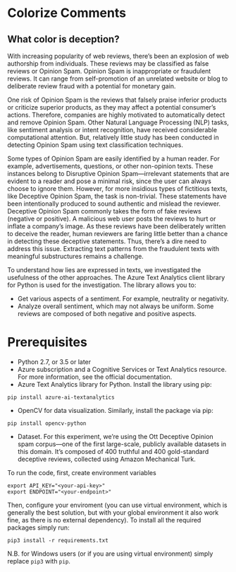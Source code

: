 # Colorize Comments

## What color is deception?

With increasing popularity of web reviews, there’s been an explosion of web authorship from individuals. These reviews may be classified as false reviews or Opinion Spam. Opinion Spam is inappropriate or fraudulent reviews. It can range from self-promotion of an unrelated website or blog to deliberate review fraud with a potential for monetary gain.

One risk of Opinion Spam is the reviews that falsely praise inferior products or criticize superior products, as they may affect a potential consumer’s actions. Therefore, companies are highly motivated to automatically detect and remove Opinion Spam. Other Natural Language Processing (NLP) tasks, like sentiment analysis or intent recognition, have received considerable computational attention. But, relatively little study has been conducted in detecting Opinion Spam using text classification techniques.

Some types of Opinion Spam are easily identified by a human reader. For example, advertisements, questions, or other non-opinion texts. These instances belong to Disruptive Opinion Spam—irrelevant statements that are evident to a reader and pose a minimal risk, since the user can always choose to ignore them. However, for more insidious types of fictitious texts, like Deceptive Opinion Spam, the task is non-trivial. These statements have been intentionally produced to sound authentic and mislead the reviewer. Deceptive Opinion Spam commonly takes the form of fake reviews (negative or positive). A malicious web user posts the reviews to hurt or inflate a company’s image. As these reviews have been deliberately written to deceive the reader, human reviewers are faring little better than a chance in detecting these deceptive statements. Thus, there’s a dire need to address this issue. Extracting text patterns from the fraudulent texts with meaningful substructures remains a challenge.

To understand how lies are expressed in texts, we investigated the usefulness of the other approaches. The Azure Text Analytics client library for Python is used for the investigation. The library allows you to:

* Get various aspects of a sentiment. For example, neutrality or negativity.
* Analyze overall sentiment, which may not always be uniform. Some reviews are composed of both negative and positive aspects.


# Prerequisites
* Python 2.7, or 3.5 or later
* Azure subscription and a Cognitive Services or Text Analytics resource. For more information, see the official documentation.
* Azure Text Analytics library for Python. Install the library using pip:
```commandline
pip install azure-ai-textanalytics
```
* OpenCV for data visualization. Similarly, install the package via pip:
```commandline
pip install opencv-python
```
* Dataset. For this experiment, we’re using the Ott Deceptive Opinion spam corpus—one of the first large-scale, publicly available datasets in this domain. It’s composed of 400 truthful and 400 gold-standard deceptive reviews, collected using Amazon Mechanical Turk. 


To run the code, first, create environment variables

```commandline
export API_KEY="<your-api-key>"
export ENDPOINT="<your-endpoint>"
```

Then, configure your enviroment (you can use virtual environment, which is
generally the best solution, but with your global environment it 
also work fine, as there is no external dependency). To install all the 
required packages simply run:
```commandline
pip3 install -r requirements.txt
```
N.B. for Windows users (or if you are using virtual environment) simply
replace `pip3` with `pip`. 
